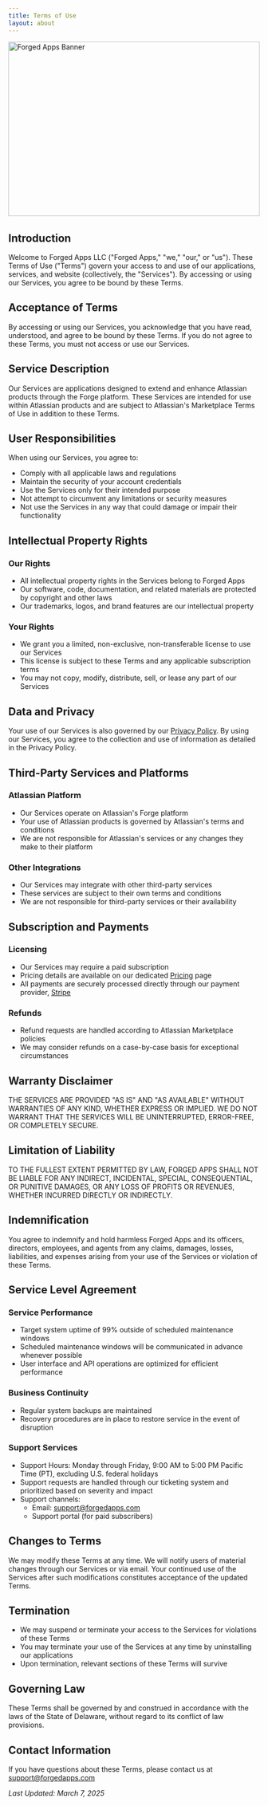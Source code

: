 ```yaml
---
title: Terms of Use
layout: about
---
```


<div style="width: 100%; overflow: hidden; margin-bottom: 2rem; height: 350px;">
  <img src="/images/forging_apps.png" alt="Forged Apps Banner" style="width: 100%; height: 100%; object-fit: cover; object-position: center;">
</div>

## Introduction

Welcome to Forged Apps LLC ("Forged Apps," "we," "our," or "us"). These Terms of Use ("Terms") govern your access to and use of our applications, services, and website (collectively, the "Services"). By accessing or using our Services, you agree to be bound by these Terms.

## Acceptance of Terms

By accessing or using our Services, you acknowledge that you have read, understood, and agree to be bound by these Terms. If you do not agree to these Terms, you must not access or use our Services.

## Service Description

Our Services are applications designed to extend and enhance Atlassian products through the Forge platform. These Services are intended for use within Atlassian products and are subject to Atlassian's Marketplace Terms of Use in addition to these Terms.

## User Responsibilities

When using our Services, you agree to:
- Comply with all applicable laws and regulations
- Maintain the security of your account credentials
- Use the Services only for their intended purpose
- Not attempt to circumvent any limitations or security measures
- Not use the Services in any way that could damage or impair their functionality

## Intellectual Property Rights

### Our Rights
- All intellectual property rights in the Services belong to Forged Apps
- Our software, code, documentation, and related materials are protected by copyright and other laws
- Our trademarks, logos, and brand features are our intellectual property

### Your Rights
- We grant you a limited, non-exclusive, non-transferable license to use our Services
- This license is subject to these Terms and any applicable subscription terms
- You may not copy, modify, distribute, sell, or lease any part of our Services

## Data and Privacy

Your use of our Services is also governed by our [Privacy Policy](/privacy). By using our Services, you agree to the collection and use of information as detailed in the Privacy Policy.

## Third-Party Services and Platforms

### Atlassian Platform
- Our Services operate on Atlassian's Forge platform
- Your use of Atlassian products is governed by Atlassian's terms and conditions
- We are not responsible for Atlassian's services or any changes they make to their platform

### Other Integrations
- Our Services may integrate with other third-party services
- These services are subject to their own terms and conditions
- We are not responsible for third-party services or their availability

## Subscription and Payments

### Licensing
- Our Services may require a paid subscription
- Pricing details are available on our dedicated [Pricing](/pricing) page
- All payments are securely processed directly through our payment provider, [Stripe](https://stripe.com/)

### Refunds
- Refund requests are handled according to Atlassian Marketplace policies
- We may consider refunds on a case-by-case basis for exceptional circumstances

## Warranty Disclaimer

THE SERVICES ARE PROVIDED "AS IS" AND "AS AVAILABLE" WITHOUT WARRANTIES OF ANY KIND, WHETHER EXPRESS OR IMPLIED. WE DO NOT WARRANT THAT THE SERVICES WILL BE UNINTERRUPTED, ERROR-FREE, OR COMPLETELY SECURE.

## Limitation of Liability

TO THE FULLEST EXTENT PERMITTED BY LAW, FORGED APPS SHALL NOT BE LIABLE FOR ANY INDIRECT, INCIDENTAL, SPECIAL, CONSEQUENTIAL, OR PUNITIVE DAMAGES, OR ANY LOSS OF PROFITS OR REVENUES, WHETHER INCURRED DIRECTLY OR INDIRECTLY.

## Indemnification

You agree to indemnify and hold harmless Forged Apps and its officers, directors, employees, and agents from any claims, damages, losses, liabilities, and expenses arising from your use of the Services or violation of these Terms.

## Service Level Agreement

### Service Performance
- Target system uptime of 99% outside of scheduled maintenance windows
- Scheduled maintenance windows will be communicated in advance whenever possible
- User interface and API operations are optimized for efficient performance

### Business Continuity
- Regular system backups are maintained
- Recovery procedures are in place to restore service in the event of disruption

### Support Services
- Support Hours: Monday through Friday, 9:00 AM to 5:00 PM Pacific Time (PT), excluding U.S. federal holidays
- Support requests are handled through our ticketing system and prioritized based on severity and impact
- Support channels:
  - Email: support@forgedapps.com
  - Support portal (for paid subscribers)

## Changes to Terms

We may modify these Terms at any time. We will notify users of material changes through our Services or via email. Your continued use of the Services after such modifications constitutes acceptance of the updated Terms.

## Termination

- We may suspend or terminate your access to the Services for violations of these Terms
- You may terminate your use of the Services at any time by uninstalling our applications
- Upon termination, relevant sections of these Terms will survive

## Governing Law

These Terms shall be governed by and construed in accordance with the laws of the State of Delaware, without regard to its conflict of law provisions.

## Contact Information

If you have questions about these Terms, please contact us at support@forgedapps.com

*Last Updated: March 7, 2025* 